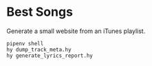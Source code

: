 # Best Songs

Generate a small website from an iTunes playlist.

    pipenv shell
    hy dump_track_meta.hy
    hy generate_lyrics_report.hy
